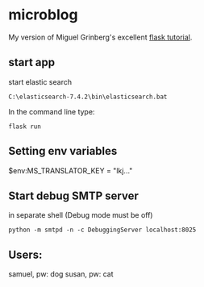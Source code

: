 # microblog
My version of Miguel Grinberg's excellent [flask tutorial](https://blog.miguelgrinberg.com/post/the-flask-mega-tutorial-part-i-hello-world).

## start app
start elastic search
```
C:\elasticsearch-7.4.2\bin\elasticsearch.bat
```

In the command line type:
```
flask run
```

## Setting env variables
$env:MS_TRANSLATOR_KEY = "lkj..."

## Start debug SMTP server
in separate shell (Debug mode must be off)
```
python -m smtpd -n -c DebuggingServer localhost:8025
```

## Users:
samuel, pw: dog
susan, pw: cat
